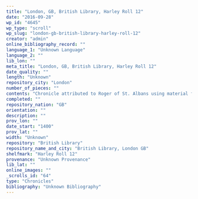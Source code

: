 ```yaml
---
title: "London, GB, British Library, Harley Roll 12"
date: "2016-09-28"
wp_id: "4645"
wp_type: "scroll"
wp_slug: "london-gb-british-library-harley-roll-12"
creator: "admin"
online_bibliography_record: ""
language_1: "Unknown Language"
language_2: ""
lib_lon: ""
meta_title: "London, GB, British Library, Harley Roll 12"
date_quality: ""
length: "Unknown"
repository_city: "London"
number_of_pieces: ""
contents: "Chronicle attributed to Roger of St. Albans using material from Peter of Poitiers."
completed: ""
repository_nation: "GB"
orientation: ""
description: ""
prov_lon: ""
date_start: "1400"
prov_lat: ""
width: "Unknown"
repository: "British Library"
repository_name_and_city: "British Library, London GB"
shelfmark: "Harley Roll 12"
provenance: "Unknown Provenance"
lib_lat: ""
online_images: ""
_scrolls_id: "64"
type: "Chronicles"
bibliography: "Unknown Bibliography"
---
```



